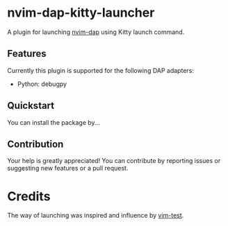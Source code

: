 # nvim-dap-kitty-launcher

A plugin for launching [nvim-dap](https://github.com/mfussenegger/nvim-dap)
using Kitty launch command.

## Features

Currently this plugin is supported for the following DAP adapters:

- Python: debugpy

## Quickstart

You can install the package by...

## Contribution

Your help is greatly appreciated! You can contribute by reporting issues or
suggesting new features or a pull request.

# Credits

The way of launching was inspired and influence by
[vim-test](https://github.com/vim-test/vim-test).
